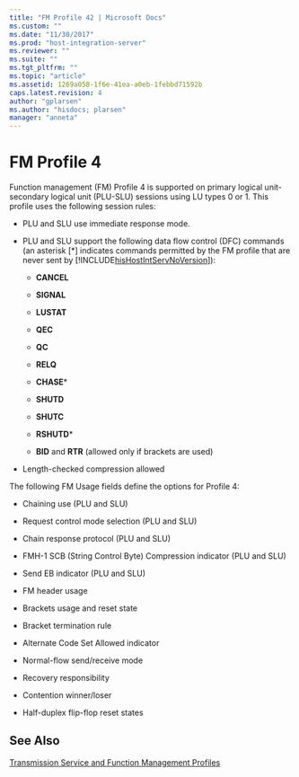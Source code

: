 ```yaml
---
title: "FM Profile 42 | Microsoft Docs"
ms.custom: ""
ms.date: "11/30/2017"
ms.prod: "host-integration-server"
ms.reviewer: ""
ms.suite: ""
ms.tgt_pltfrm: ""
ms.topic: "article"
ms.assetid: 1269a058-1f6e-41ea-a0eb-1febbd71592b
caps.latest.revision: 4
author: "gplarsen"
ms.author: "hisdocs; plarsen"
manager: "anneta"
---
```

# FM Profile 4
Function management (FM) Profile 4 is supported on primary logical unit-secondary logical unit (PLU-SLU) sessions using LU types 0 or 1. This profile uses the following session rules:  
  
-   PLU and SLU use immediate response mode.  
  
-   PLU and SLU support the following data flow control (DFC) commands (an asterisk [*] indicates commands permitted by the FM profile that are never sent by [!INCLUDE[hisHostIntServNoVersion](../includes/hishostintservnoversion-md.md)]):  
  
    -   **CANCEL**  
  
    -   **SIGNAL**  
  
    -   **LUSTAT**  
  
    -   **QEC**  
  
    -   **QC**  
  
    -   **RELQ**  
  
    -   **CHASE***  
  
    -   **SHUTD**  
  
    -   **SHUTC**  
  
    -   **RSHUTD***  
  
    -   **BID** and **RTR** (allowed only if brackets are used)  
  
-   Length-checked compression allowed  
  
 The following FM Usage fields define the options for Profile 4:  
  
-   Chaining use (PLU and SLU)  
  
-   Request control mode selection (PLU and SLU)  
  
-   Chain response protocol (PLU and SLU)  
  
-   FMH-1 SCB (String Control Byte) Compression indicator (PLU and SLU)  
  
-   Send EB indicator (PLU and SLU)  
  
-   FM header usage  
  
-   Brackets usage and reset state  
  
-   Bracket termination rule  
  
-   Alternate Code Set Allowed indicator  
  
-   Normal-flow send/receive mode  
  
-   Recovery responsibility  
  
-   Contention winner/loser  
  
-   Half-duplex flip-flop reset states  
  
## See Also  
 [Transmission Service and Function Management Profiles](../core/transmission-service-and-function-management-profiles1.md)